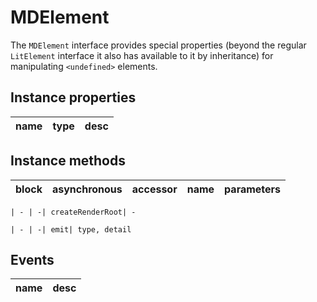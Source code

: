 # MDElement
The `MDElement` interface provides special properties (beyond the regular `LitElement` interface it also has available to it by inheritance) for manipulating `<undefined>` elements.

## Instance properties

name|type|desc
---|---|---

## Instance methods

block| asynchronous | accessor| name| parameters
---| --- | ---| ---| ---

    | - | -| createRenderRoot| -

    | - | -| emit| type, detail

## Events

name|desc
---|---

